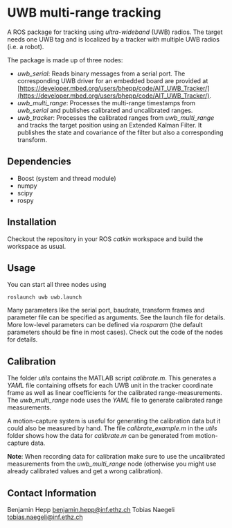 # UWB multi-range tracking

A ROS package for tracking using _ultra-wideband_ (UWB) radios. The target needs one UWB tag and is localized by a tracker with multiple UWB radios (i.e. a robot).

The package is made up of three nodes:
- _uwb_serial_: Reads binary messages from a serial port. The corresponding UWB driver for an embedded board are provided at [https://developer.mbed.org/users/bhepp/code/AIT_UWB_Tracker/](https://developer.mbed.org/users/bhepp/code/AIT_UWB_Tracker/).
- _uwb_multi_range_: Processes the multi-range timestamps from _uwb_serial_ and publishes calibrated and uncalibrated ranges.
- _uwb_tracker_: Processes the calibrated ranges from _uwb_multi_range_ and tracks the target position using an Extended Kalman Filter. It publishes the state and covariance of the filter but also a corresponding transform.

## Dependencies

- Boost (system and thread module)
- numpy
- scipy
- rospy

## Installation

Checkout the repository in your ROS _catkin_ workspace and build the workspace as usual.

## Usage

You can start all three nodes using
```
roslaunch uwb uwb.launch
```

Many parameters like the serial port, baudrate, transform frames and parameter file can be specified as arguments. See the launch file for details.
More low-level parameters can be defined via _rosparam_ (the default parameters should be fine in most cases). Check out the code of the nodes for details.

## Calibration

The folder _utils_ contains the MATLAB script _calibrate.m_. This generates a _YAML_ file containing offsets for each UWB unit in the tracker coordinate frame as well as linear coefficients for the calibrated range-measurements. The _uwb_multi_range_ node uses the _YAML_ file to generate calibrated range measurements.

A motion-capture system is useful for generating the calibration data but it could also be
measured by hand. The file _calibrate_example.m_ in the _utils_ folder shows how the data for _calibrate.m_ can be generated from motion-capture data.

__Note__: When recording data for calibration make sure to use the uncalibrated measurements from the _uwb_multi_range_ node (otherwise you might use already calibrated values and get a wrong calibration).

## Contact Information

Benjamin Hepp <benjamin.hepp@inf.ethz.ch>
Tobias Naegeli <tobias.naegeli@inf.ethz.ch>
